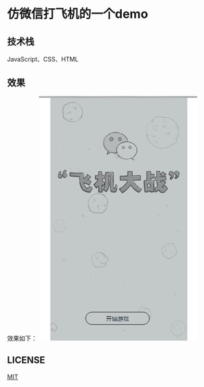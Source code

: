 # 仿微信打飞机的一个demo

## 技术栈
JavaScript、CSS、HTML


## 效果
效果如下：
![](image/效果.gif)

## LICENSE
[MIT](LICENSE)